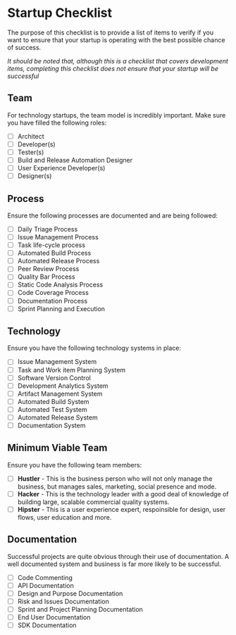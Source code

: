 # Startup Checklist
The purpose of this checklist is to provide a list of items to verify if you want to ensure that your startup is operating with the best possible chance of success.

*It should be noted that, although this is a checklist that covers development items, completing this checklist does not ensure that your startup will be successful*

## Team
For technology startups, the team model is incredibly important. Make sure you have filled the following roles:

  * [ ] Architect
  * [ ] Developer(s)
  * [ ] Tester(s)
  * [ ] Build and Release Automation Designer
  * [ ] User Experience Developer(s)
  * [ ] Designer(s)

## Process
Ensure the following processes are documented and are being followed:

 * [ ] Daily Triage Process
 * [ ] Issue Management Process
 * [ ] Task life-cycle process
 * [ ] Automated Build Process
 * [ ] Automated Release Process
 * [ ] Peer Review Process
 * [ ] Quality Bar Process
 * [ ] Static Code Analysis Process
 * [ ] Code Coverage Process
 * [ ] Documentation Process
 * [ ] Sprint Planning and Execution

## Technology
Ensure you have the following technology systems in place:

* [ ] Issue Management System
* [ ] Task and Work item Planning System
* [ ] Software Version Control
* [ ] Development Analytics System
* [ ] Artifact Management System
* [ ] Automated Build System
* [ ] Automated Test System
* [ ] Automated Release System
* [ ] Documentation System

## Minimum Viable Team
Ensure you have the following team members:

* [ ] **Hustler** - This is the business person who will not only manage the business, but manages sales, marketing, social presence and mode.
* [ ] **Hacker** - This is the technology leader with a good deal of knowledge of building large, scalable commercial quality systems.
* [ ] **Hipster** - This is a user experience expert, respoinsible for design, user flows, user education and more.

## Documentation
Successful projects are quite obvious through their use of documentation. A well documented system and business is far more likely to be successful.

* [ ] Code Commenting
* [ ] API Documentation
* [ ] Design and Purpose Documentation
* [ ] Risk and Issues Documentation
* [ ] Sprint and Project Planning Documentation
* [ ] End User Documentation
* [ ] SDK Documentation